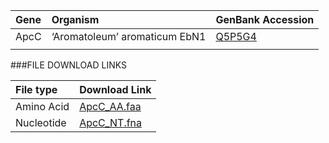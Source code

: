  Gene | Organism | GenBank Accession |
 :--- | :--- | :--- |
| ApcC | ‘Aromatoleum’ aromaticum EbN1 | [Q5P5G4](http://www.ncbi.nlm.nih.gov/protein/Q5P5G4) |
| []() | | |

###FILE DOWNLOAD LINKS

 File type | Download Link |
 :--- | :---------- | 
| Amino Acid | [ApcC_AA.faa](amino_acid/ApcC_AA.faa) |
| Nucleotide | [ApcC_NT.fna](nucleotide/apcC_NT.fna) |

